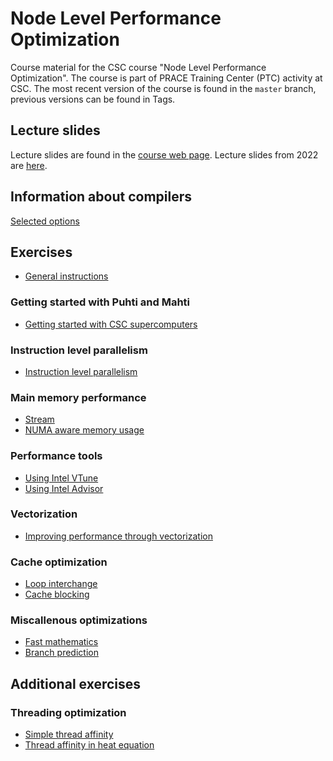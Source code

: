 # Node Level Performance Optimization

Course material for the CSC course "Node Level Performance Optimization". The course is part of PRACE Training Center (PTC) activity at CSC. The most recent version
of the course is found in the `master` branch, previous versions can be found in Tags.

## Lecture slides

Lecture slides are found in the [course web page](https://csc-training.github.io/node-level-optimization/).
Lecture slides from 2022 are [here](https://events.prace-ri.eu/event/1367/).

## Information about compilers

[Selected options](compiler-options.md)

## Exercises

 - [General instructions](exercise-instructions.md)

### Getting started with Puhti and Mahti

 - [Getting started with CSC supercomputers](puhti-mahti)

### Instruction level parallelism

 - [Instruction level parallelism](instruction-level-parallelism)

### Main memory performance

 - [Stream](stream)
 - [NUMA aware memory usage](first-touch)

### Performance tools

 - [Using Intel VTune](vtune)
 - [Using Intel Advisor](advisor)

### Vectorization

 - [Improving performance through vectorization](vectorization)

### Cache optimization

 - [Loop interchange](loop-interchange)
 - [Cache blocking](cache-blocking)

### Miscallenous optimizations

 - [Fast mathematics](math)
 - [Branch prediction](branch-prediction)

## Additional exercises

### Threading optimization

 - [Simple thread affinity](thread-affinity)
 - [Thread affinity in heat equation](heat)
